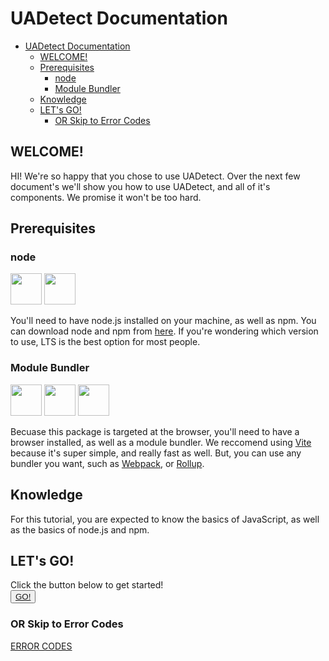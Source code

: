 # UADetect Documentation

- [UADetect Documentation](#uadetect-documentation)
  - [WELCOME!](#welcome)
  - [Prerequisites](#prerequisites)
    - [node](#node)
    - [Module Bundler](#module-bundler)
  - [Knowledge](#knowledge)
  - [LET's GO!](#lets-go)
    - [OR Skip to Error Codes](#or-skip-to-error-codes)

## WELCOME!

HI!  We're so happy that you chose to use UADetect. Over the next few document's we'll show you how to use UADetect, and all of it's components. We promise it won't be too hard.

## Prerequisites

### node

<img src="https://nodejs.org/static/images/logo.svg" width="50px">
<img src="https://upload.wikimedia.org/wikipedia/commons/thumb/d/db/Npm-logo.svg/1920px-Npm-logo.svg.png" width="50px">

You'll need to have node.js installed on your machine, as well as npm. You can download node and npm from [here](https://nodejs.org/en/download/). If you're wondering which version to use, LTS is the best option for most people.

### Module Bundler
<img src="https://vitejs.dev/logo.svg" width="50px">
<img src="https://webpack.js.org/site-logo.1fcab817090e78435061.svg" width="50px">
<img src="https://seeklogo.com/images/R/rollup-js-logo-F3925E2546-seeklogo.com.png" width="50px">

Becuase this package is targeted at the browser, you'll need to have a browser installed, as well as a module bundler. We reccomend using [Vite](https://vitejs.dev) because it's super simple, and really fast as well. But, you can use any bundler you want, such as [Webpack](https://webpack.js.org/), or [Rollup](https://rollupjs.org/).


## Knowledge

For this tutorial, you are expected to know the basics of JavaScript, as well as the basics of node.js and npm.

## LET's GO!

Click the button below to get started! <br>
<button>[GO!](setup.md)</button>


### OR Skip to Error Codes
[ERROR CODES](error-codes.md)